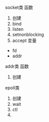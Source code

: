 socket类
函数
1. 创建
2. bind
3. listen
4. setnonblocking
5. accept
变量
* fd
* addr

addr类
函数
1. 创建

epoll类
1. 创建
2. wait
3. ctl
4. 